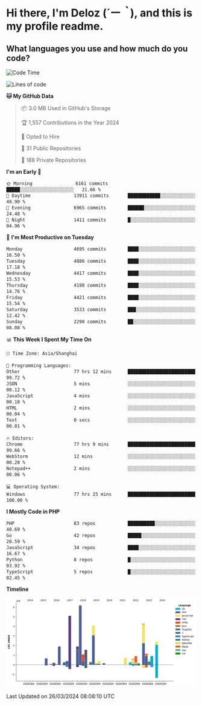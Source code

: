 # **Hi there, I'm Deloz (*´ー｀*), and this is my profile readme.**

## **What languages you use and how much do you code?**

<!--START_SECTION:waka-->
![Code Time](http://img.shields.io/badge/Code%20Time-3%2C588%20hrs%201%20min-blue)

![Lines of code](https://img.shields.io/badge/From%20Hello%20World%20I%27ve%20Written-36.2%20million%20lines%20of%20code-blue)

**🐱 My GitHub Data** 

> 📦 3.0 MB Used in GitHub's Storage 
 > 
> 🏆 1,557 Contributions in the Year 2024
 > 
> 💼 Opted to Hire
 > 
> 📜 31 Public Repositories 
 > 
> 🔑 188 Private Repositories 
 > 
**I'm an Early 🐤** 

```text
🌞 Morning                6161 commits        █████░░░░░░░░░░░░░░░░░░░░   21.66 % 
🌆 Daytime                13911 commits       ████████████░░░░░░░░░░░░░   48.90 % 
🌃 Evening                6965 commits        ██████░░░░░░░░░░░░░░░░░░░   24.48 % 
🌙 Night                  1411 commits        █░░░░░░░░░░░░░░░░░░░░░░░░   04.96 % 
```
📅 **I'm Most Productive on Tuesday** 

```text
Monday                   4695 commits        ████░░░░░░░░░░░░░░░░░░░░░   16.50 % 
Tuesday                  4886 commits        ████░░░░░░░░░░░░░░░░░░░░░   17.18 % 
Wednesday                4417 commits        ████░░░░░░░░░░░░░░░░░░░░░   15.53 % 
Thursday                 4198 commits        ████░░░░░░░░░░░░░░░░░░░░░   14.76 % 
Friday                   4421 commits        ████░░░░░░░░░░░░░░░░░░░░░   15.54 % 
Saturday                 3533 commits        ███░░░░░░░░░░░░░░░░░░░░░░   12.42 % 
Sunday                   2298 commits        ██░░░░░░░░░░░░░░░░░░░░░░░   08.08 % 
```


📊 **This Week I Spent My Time On** 

```text
🕑︎ Time Zone: Asia/Shanghai

💬 Programming Languages: 
Other                    77 hrs 12 mins      █████████████████████████   99.72 % 
JSON                     5 mins              ░░░░░░░░░░░░░░░░░░░░░░░░░   00.12 % 
JavaScript               4 mins              ░░░░░░░░░░░░░░░░░░░░░░░░░   00.10 % 
HTML                     2 mins              ░░░░░░░░░░░░░░░░░░░░░░░░░   00.04 % 
Text                     0 secs              ░░░░░░░░░░░░░░░░░░░░░░░░░   00.01 % 

🔥 Editors: 
Chrome                   77 hrs 9 mins       █████████████████████████   99.66 % 
WebStorm                 12 mins             ░░░░░░░░░░░░░░░░░░░░░░░░░   00.28 % 
Notepad++                2 mins              ░░░░░░░░░░░░░░░░░░░░░░░░░   00.06 % 

💻 Operating System: 
Windows                  77 hrs 25 mins      █████████████████████████   100.00 % 
```

**I Mostly Code in PHP** 

```text
PHP                      83 repos            ██████████░░░░░░░░░░░░░░░   40.69 % 
Go                       42 repos            █████░░░░░░░░░░░░░░░░░░░░   20.59 % 
JavaScript               34 repos            ████░░░░░░░░░░░░░░░░░░░░░   16.67 % 
Python                   8 repos             █░░░░░░░░░░░░░░░░░░░░░░░░   03.92 % 
TypeScript               5 repos             █░░░░░░░░░░░░░░░░░░░░░░░░   02.45 % 
```



**Timeline**

![Lines of Code chart](https://raw.githubusercontent.com/deloz/deloz/main/assets/bar_graph.png)


 Last Updated on 26/03/2024 08:08:10 UTC
<!--END_SECTION:waka-->
